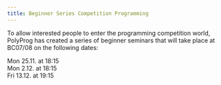 ```yaml
---
title: Beginner Series Competition Programming
---
```


To allow interested people to enter the programming competition world, PolyProg has created a series of beginner seminars that will take place at BC07/08 on the following dates: 

Mon 25.11. at 18:15  
Mon 2.12. at 18:15  
Fri 13.12. at 19:15 

